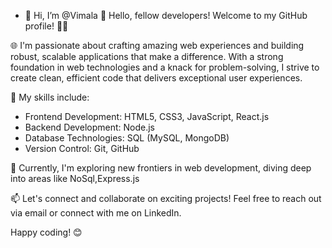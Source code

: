 - 👋 Hi, I’m @Vimala
👋 Hello, fellow developers! Welcome to my GitHub profile! 👨‍💻

🌐 I'm passionate about crafting amazing web experiences and building robust, scalable applications that make a difference. With a strong foundation in web technologies and a knack for problem-solving, I strive to create clean, efficient code that delivers exceptional user experiences.

🚀 My skills include:
- Frontend Development: HTML5, CSS3, JavaScript, React.js
- Backend Development: Node.js
- Database Technologies: SQL (MySQL, MongoDB)
- Version Control: Git, GitHub

🔭 Currently, I'm exploring new frontiers in web development, diving deep into areas like NoSql,Express.js

📫 Let's connect and collaborate on exciting projects! Feel free to reach out via email or connect with me on LinkedIn.

Happy coding! 😊
